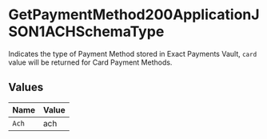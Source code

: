 # GetPaymentMethod200ApplicationJSON1ACHSchemaType

Indicates the type of Payment Method stored in Exact Payments Vault, `card` value will be returned for Card Payment Methods.


## Values

| Name  | Value |
| ----- | ----- |
| `Ach` | ach   |